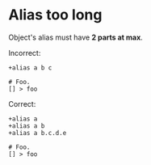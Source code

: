 # Alias too long

Object's alias must have **2 parts at max**.

Incorrect:

```eo
+alias a b c

# Foo.
[] > foo
```

Correct:

```eo
+alias a
+alias a b
+alias a b.c.d.e

# Foo.
[] > foo
```
